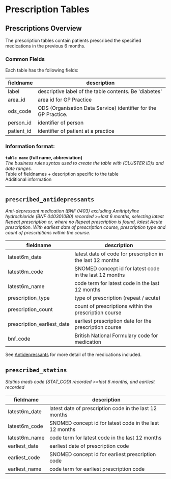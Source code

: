# Prescription Tables

## Prescriptions Overview

The prescription tables contain patients prescribed the specified medications in the previous 6 months. 

### Common Fields
Each table has the following fields:

fieldname   | description
----------  |------------
label       | descriptive label of the table contents. Be 'diabetes'
area_id     | area id for GP Practice
ods_code    | ODS (Organisation Data Service) identifier for the GP Practice.
person_id   | identifier of person
patient_id  | identifier of patient at a practice

### Information format:

**`table name` (full name, abbreviation)**  
*The business rules syntax used to create the table with (CLUSTER ID)s and date ranges.*    
Table of fieldnames + description specific to the table  
Additional information  

***
## `prescribed_antidepressants`
*Anti-depressant medication (BNF 0403) excluding Amitriptyline hydrochloride (BNF 0403010B0) recorded >=last 6 months, selecting latest Repeat prescription or, where no Repeat prescription is found, latest Acute prescription. With earliest date of prescription course, prescription type and count of prescriptions within the course.*

| fieldname                  | description                                                |
| -------------------------- | ---------------------------------------------------------- |
| latest6m_date              | latest date of code for prescription in the last 12 months |
| latest6m_code              | SNOMED concept id for latest code in the last 12 months    |
| latest6m_name              | code term for latest code in the last 12 months            |
| prescription_type          | type of prescription (repeat / acute)                      |
| prescription_count         | count of prescriptions within the prescription course      |
| prescription_earliest_date | earliest prescription date for the prescription course     |
| bnf_code                   | British National Formulary code for medication             |

See [Antidepressants](../Analysis/Mental_Health.md#Antidepressants) for more detail of the medications included.
## `prescribed_statins`
*Statins meds code (STAT_COD) recorded >=last 6 months, and earliest recorded*

| fieldname                  | description                                                |
| -------------------------- | ---------------------------------------------------------- |
| latest6m_date              | latest date of prescription code in the last 12 months     |
| latest6m_code              | SNOMED concept id for latest code in the last 12 months    |
| latest6m_name              | code term for latest code in the last 12 months            |
| earliest_date              | earliest date of prescription code                         |
| earliest_code              | SNOMED concept id for earliest prescription code           |
| earliest_name              | code term for earliest prescription code                   |
